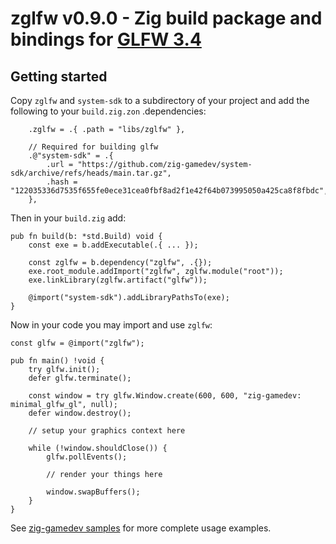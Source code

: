 # zglfw v0.9.0 - Zig build package and bindings for [GLFW 3.4](https://github.com/glfw/glfw/releases/tag/3.4)

## Getting started

Copy `zglfw` and `system-sdk` to a subdirectory of your project and add the following to your `build.zig.zon` .dependencies:
```zig
    .zglfw = .{ .path = "libs/zglfw" },
    
    // Required for building glfw
    .@"system-sdk" = .{
        .url = "https://github.com/zig-gamedev/system-sdk/archive/refs/heads/main.tar.gz",
        .hash = "122035336d7535f655fe0ece31cea0fbf8ad2f1e42f64b073995050a425ca8f8fbdc",
    },
```

Then in your `build.zig` add:
```zig
pub fn build(b: *std.Build) void {
    const exe = b.addExecutable(.{ ... });

    const zglfw = b.dependency("zglfw", .{});
    exe.root_module.addImport("zglfw", zglfw.module("root"));
    exe.linkLibrary(zglfw.artifact("glfw"));

    @import("system-sdk").addLibraryPathsTo(exe);
}
```

Now in your code you may import and use `zglfw`:
```zig
const glfw = @import("zglfw");

pub fn main() !void {
    try glfw.init();
    defer glfw.terminate();

    const window = try glfw.Window.create(600, 600, "zig-gamedev: minimal_glfw_gl", null);
    defer window.destroy();

    // setup your graphics context here

    while (!window.shouldClose()) {
        glfw.pollEvents();

        // render your things here
        
        window.swapBuffers();
    }
}
```

See [zig-gamedev samples](https://github.com/zig-gamedev/zig-gamedev/tree/main/samples) for more complete usage examples.
